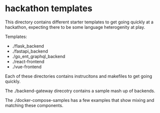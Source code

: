 # hackathon templates

This directory contains different starter templates to get going quickly at a hackathon, expecting there to be some language heterogenity at play.

Templates:

- ./flask_backend
- ./fastapi_backend
- ./go_ent_graphql_backend
- ./react-frontend
- ./vue-frontend

Each of these directories contains instrucitons and makefiles to get going quickly.

The ./backend-gateway direcotry contains a sample mash up of backends.

The ./docker-compose-samples has a few examples that show mixing and matching these components.
